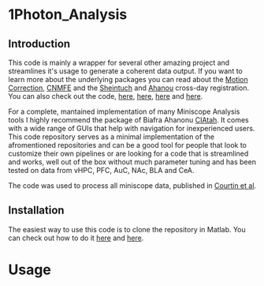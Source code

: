 # 1Photon_Analysis

## Introduction ##

This code is mainly a wrapper for several other amazing project and streamlines it's usage to generate a coherent data output. If you want to learn more about the underlying packages you can read about the [Motion Correction](https://www.osapublishing.org/ol/abstract.cfm?uri=ol-33-2-156), [CNMFE](https://elifesciences.org/articles/28728) and the [Sheintuch](https://www.cell.com/cell-reports/pdf/S2211-1247(17)31430-4.pdf) and [Ahanou](https://www.science.org/doi/full/10.1126/science.aap8586) cross-day registration. You can also check out the code, [here](https://www.mathworks.com/matlabcentral/fileexchange/18401-efficient-subpixel-image-registration-by-cross-correlation), [here](https://github.com/zhoupc/CNMF_E), [here](https://github.com/zivlab/CellReg) and [here](https://github.com/bahanonu/ciatah).

For a complete, mantained implementation of many Miniscope Analysis tools I highly recommend the package of Biafra Ahanonu [CIAtah](https://github.com/bahanonu/ciatah). It comes with a wide range of GUIs that help with navigation for inexperienced users. This code repository serves as a minimal implementation of the afromentioned repositories and can be a good tool for people that look to customize their own pipelines or are looking for a code that is streamlined and works, well out of the box without much parameter tuning and has been tested on data from vHPC, PFC, AuC, NAc, BLA and CeA.

The code was used to process all miniscope data, published in [Courtin et al]().

## Installation ##

The easiest way to use this code is to clone the repository in Matlab. You can check out how to do it [here](https://www.mathworks.com/help/matlab/matlab_prog/retrieve-from-git-repository.html) and [here](https://www.youtube.com/watch?v=O7A27uMduo0).

# Usage #




